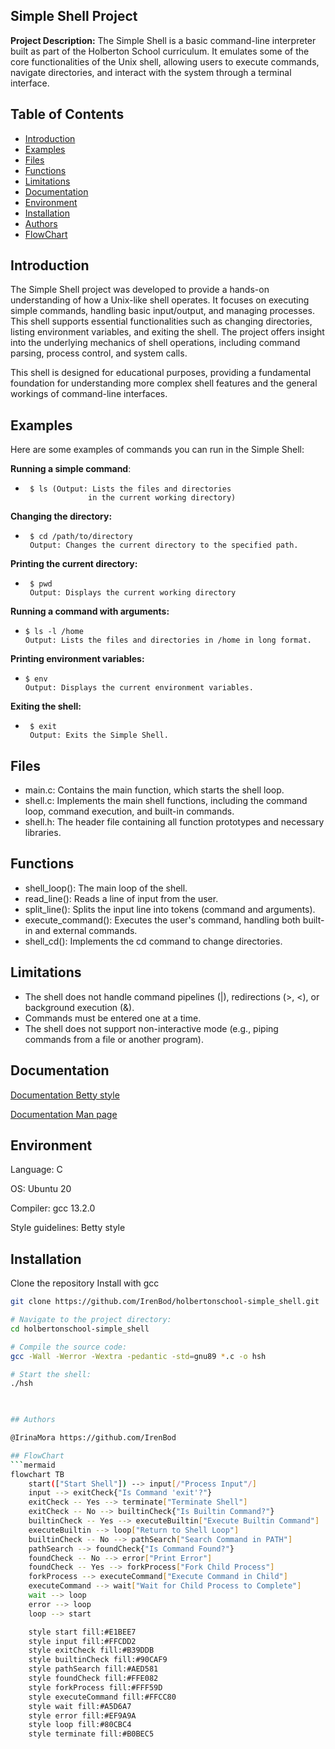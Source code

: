 ## Simple Shell Project

**Project Description:** 
The Simple Shell is a basic command-line interpreter built as part of the Holberton School curriculum. It emulates some of the core functionalities of the Unix shell, allowing users to execute commands, navigate directories, and interact with the system through a terminal interface.

## Table of Contents
- [Introduction](#introduction)
- [Examples](#examples)
- [Files](#files)
- [Functions](#functions)
- [Limitations](#limitations)
- [Documentation](#documentation)
- [Environment](#environment)
- [Installation](#installation)
- [Authors](#authors)
- [FlowChart](#flowchart)

## Introduction
The Simple Shell project was developed to provide a hands-on understanding of how a Unix-like shell operates. It focuses on executing simple commands, handling basic input/output, and managing processes. This shell supports essential functionalities such as changing directories, listing environment variables, and exiting the shell. The project offers insight into the underlying mechanics of shell operations, including command parsing, process control, and system calls.

This shell is designed for educational purposes, providing a fundamental foundation for understanding more complex shell features and the general workings of command-line interfaces.

## Examples

Here are some examples of commands you can run in the Simple Shell:

**Running a simple command**:
*      $ ls (Output: Lists the files and directories
                    in the current working directory)

**Changing the directory:**
*      $ cd /path/to/directory
       Output: Changes the current directory to the specified path.

**Printing the current directory:**
*      $ pwd 
       Output: Displays the current working directory

**Running a command with arguments:**
*     $ ls -l /home
      Output: Lists the files and directories in /home in long format.

**Printing environment variables:**
*     $ env
      Output: Displays the current environment variables.

**Exiting the shell:**
*      $ exit
       Output: Exits the Simple Shell.

## Files

* main.c: Contains the main function, which starts the shell loop.
* shell.c: Implements the main shell functions, including the command loop, command execution, and built-in commands.
* shell.h: The header file containing all function prototypes and necessary libraries.

## Functions
* shell_loop(): The main loop of the shell.
* read_line(): Reads a line of input from the user.
* split_line(): Splits the input line into tokens (command and arguments).
* execute_command(): Executes the user's command, handling both built-in and external commands.
* shell_cd(): Implements the cd command to change directories.

## Limitations
* The shell does not handle command pipelines (|), redirections (>, <), or background execution (&).
* Commands must be entered one at a time.
* The shell does not support non-interactive mode (e.g., piping commands from a file or another program).

## Documentation

[Documentation Betty style ](https://github.com/alx-tools/Betty/wiki)

[Documentation Man page ](https://github.com/IrenBod/holbertonschool-simple_shell/blob/main/man_1_simple_shell)

## Environment
Language: C

OS: Ubuntu 20

Compiler: gcc 13.2.0

Style guidelines: Betty style

## Installation

Clone the repository 
Install with gcc

```bash
git clone https://github.com/IrenBod/holbertonschool-simple_shell.git

# Navigate to the project directory:
cd holbertonschool-simple_shell

# Compile the source code:
gcc -Wall -Werror -Wextra -pedantic -std=gnu89 *.c -o hsh

# Start the shell:
./hsh


    
## Authors

@IrinaMora https://github.com/IrenBod 

## FlowChart
```mermaid
flowchart TB
    start(["Start Shell"]) --> input[/"Process Input"/]
    input --> exitCheck{"Is Command 'exit'?"}
    exitCheck -- Yes --> terminate["Terminate Shell"]
    exitCheck -- No --> builtinCheck{"Is Builtin Command?"}
    builtinCheck -- Yes --> executeBuiltin["Execute Builtin Command"]
    executeBuiltin --> loop["Return to Shell Loop"]
    builtinCheck -- No --> pathSearch["Search Command in PATH"]
    pathSearch --> foundCheck{"Is Command Found?"}
    foundCheck -- No --> error["Print Error"]
    foundCheck -- Yes --> forkProcess["Fork Child Process"]
    forkProcess --> executeCommand["Execute Command in Child"]
    executeCommand --> wait["Wait for Child Process to Complete"]
    wait --> loop
    error --> loop
    loop --> start

    style start fill:#E1BEE7
    style input fill:#FFCDD2
    style exitCheck fill:#B39DDB
    style builtinCheck fill:#90CAF9
    style pathSearch fill:#AED581
    style foundCheck fill:#FFE082
    style forkProcess fill:#FFF59D
    style executeCommand fill:#FFCC80
    style wait fill:#A5D6A7
    style error fill:#EF9A9A
    style loop fill:#80CBC4
    style terminate fill:#B0BEC5
```
